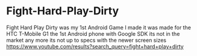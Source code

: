 # Fight-Hard-Play-Dirty
Fight Hard Play Dirty was my 1st Android Game I made it was made for the HTC T-Mobile G1 the 1st Android phone with Google SDK its not in the market any more its not up to specs with the newer screen sizes
https://www.youtube.com/results?search_query=fight+hard+play+dirty
